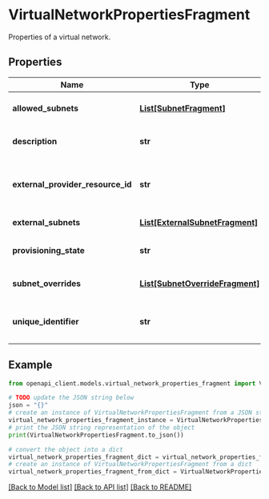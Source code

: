 # VirtualNetworkPropertiesFragment

Properties of a virtual network.

## Properties

Name | Type | Description | Notes
------------ | ------------- | ------------- | -------------
**allowed_subnets** | [**List[SubnetFragment]**](SubnetFragment.md) | The allowed subnets of the virtual network. | [optional] 
**description** | **str** | The description of the virtual network. | [optional] 
**external_provider_resource_id** | **str** | The Microsoft.Network resource identifier of the virtual network. | [optional] 
**external_subnets** | [**List[ExternalSubnetFragment]**](ExternalSubnetFragment.md) | The external subnet properties. | [optional] 
**provisioning_state** | **str** | The provisioning status of the resource. | [optional] 
**subnet_overrides** | [**List[SubnetOverrideFragment]**](SubnetOverrideFragment.md) | The subnet overrides of the virtual network. | [optional] 
**unique_identifier** | **str** | The unique immutable identifier of a resource (Guid). | [optional] 

## Example

```python
from openapi_client.models.virtual_network_properties_fragment import VirtualNetworkPropertiesFragment

# TODO update the JSON string below
json = "{}"
# create an instance of VirtualNetworkPropertiesFragment from a JSON string
virtual_network_properties_fragment_instance = VirtualNetworkPropertiesFragment.from_json(json)
# print the JSON string representation of the object
print(VirtualNetworkPropertiesFragment.to_json())

# convert the object into a dict
virtual_network_properties_fragment_dict = virtual_network_properties_fragment_instance.to_dict()
# create an instance of VirtualNetworkPropertiesFragment from a dict
virtual_network_properties_fragment_from_dict = VirtualNetworkPropertiesFragment.from_dict(virtual_network_properties_fragment_dict)
```
[[Back to Model list]](../README.md#documentation-for-models) [[Back to API list]](../README.md#documentation-for-api-endpoints) [[Back to README]](../README.md)


